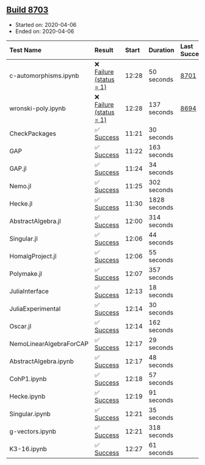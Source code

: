 ## [Build 8703](https://oscarci.mathematik.uni-kl.de/job/oscar/8703/)

* Started on: 2020-04-06
* Ended on: 2020-04-06

| Test Name    | Result | Start | Duration | Last Success | First Failure |
|:-------------|:-------|:------|:---------|:-------------|:--------------|
| c-automorphisms.ipynb | ❌ [Failure (status = 1)](https://oscarci.mathematik.uni-kl.de/job/oscar/8703/artifact/logs/build-8703/c-automorphisms.ipynb.log) | 12:28 | 50 seconds | [8701](https://oscarci.mathematik.uni-kl.de/job/oscar/8701/) | [8702](https://oscarci.mathematik.uni-kl.de/job/oscar/8702/) |
| wronski-poly.ipynb | ❌ [Failure (status = 1)](https://oscarci.mathematik.uni-kl.de/job/oscar/8703/artifact/logs/build-8703/wronski-poly.ipynb.log) | 12:28 | 137 seconds | [8694](https://oscarci.mathematik.uni-kl.de/job/oscar/8694/) | [8695](https://oscarci.mathematik.uni-kl.de/job/oscar/8695/) |
| CheckPackages | ✅ [Success](https://oscarci.mathematik.uni-kl.de/job/oscar/8703/artifact/logs/build-8703/CheckPackages.log) | 11:21 | 30 seconds |  |  |
| GAP | ✅ [Success](https://oscarci.mathematik.uni-kl.de/job/oscar/8703/artifact/logs/build-8703/GAP.log) | 11:22 | 163 seconds |  |  |
| GAP.jl | ✅ [Success](https://oscarci.mathematik.uni-kl.de/job/oscar/8703/artifact/logs/build-8703/GAP.jl.log) | 11:24 | 34 seconds |  |  |
| Nemo.jl | ✅ [Success](https://oscarci.mathematik.uni-kl.de/job/oscar/8703/artifact/logs/build-8703/Nemo.jl.log) | 11:25 | 302 seconds |  |  |
| Hecke.jl | ✅ [Success](https://oscarci.mathematik.uni-kl.de/job/oscar/8703/artifact/logs/build-8703/Hecke.jl.log) | 11:30 | 1828 seconds |  |  |
| AbstractAlgebra.jl | ✅ [Success](https://oscarci.mathematik.uni-kl.de/job/oscar/8703/artifact/logs/build-8703/AbstractAlgebra.jl.log) | 12:00 | 314 seconds |  |  |
| Singular.jl | ✅ [Success](https://oscarci.mathematik.uni-kl.de/job/oscar/8703/artifact/logs/build-8703/Singular.jl.log) | 12:06 | 44 seconds |  |  |
| HomalgProject.jl | ✅ [Success](https://oscarci.mathematik.uni-kl.de/job/oscar/8703/artifact/logs/build-8703/HomalgProject.jl.log) | 12:06 | 55 seconds |  |  |
| Polymake.jl | ✅ [Success](https://oscarci.mathematik.uni-kl.de/job/oscar/8703/artifact/logs/build-8703/Polymake.jl.log) | 12:07 | 357 seconds |  |  |
| JuliaInterface | ✅ [Success](https://oscarci.mathematik.uni-kl.de/job/oscar/8703/artifact/logs/build-8703/JuliaInterface.log) | 12:13 | 18 seconds |  |  |
| JuliaExperimental | ✅ [Success](https://oscarci.mathematik.uni-kl.de/job/oscar/8703/artifact/logs/build-8703/JuliaExperimental.log) | 12:14 | 30 seconds |  |  |
| Oscar.jl | ✅ [Success](https://oscarci.mathematik.uni-kl.de/job/oscar/8703/artifact/logs/build-8703/Oscar.jl.log) | 12:14 | 162 seconds |  |  |
| NemoLinearAlgebraForCAP | ✅ [Success](https://oscarci.mathematik.uni-kl.de/job/oscar/8703/artifact/logs/build-8703/NemoLinearAlgebraForCAP.log) | 12:17 | 29 seconds |  |  |
| AbstractAlgebra.ipynb | ✅ [Success](https://oscarci.mathematik.uni-kl.de/job/oscar/8703/artifact/logs/build-8703/AbstractAlgebra.ipynb.log) | 12:17 | 48 seconds |  |  |
| CohP1.ipynb | ✅ [Success](https://oscarci.mathematik.uni-kl.de/job/oscar/8703/artifact/logs/build-8703/CohP1.ipynb.log) | 12:18 | 57 seconds |  |  |
| Hecke.ipynb | ✅ [Success](https://oscarci.mathematik.uni-kl.de/job/oscar/8703/artifact/logs/build-8703/Hecke.ipynb.log) | 12:19 | 91 seconds |  |  |
| Singular.ipynb | ✅ [Success](https://oscarci.mathematik.uni-kl.de/job/oscar/8703/artifact/logs/build-8703/Singular.ipynb.log) | 12:21 | 35 seconds |  |  |
| g-vectors.ipynb | ✅ [Success](https://oscarci.mathematik.uni-kl.de/job/oscar/8703/artifact/logs/build-8703/g-vectors.ipynb.log) | 12:21 | 318 seconds |  |  |
| K3-16.ipynb | ✅ [Success](https://oscarci.mathematik.uni-kl.de/job/oscar/8703/artifact/logs/build-8703/K3-16.ipynb.log) | 12:27 | 61 seconds |  |  |
